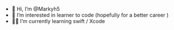 - 👋 Hi, I’m @Markyh5
- 👀 I’m interested in learner to code (hopefully for a better career )
- 👨‍💻 I’m currently learning swift / Xcode

<!---
Markyh5/Markyh5 is a ✨ special ✨ repository because its `README.md` (this file) appears on your GitHub profile.
You can click the Preview link to take a look at your changes.
--->
